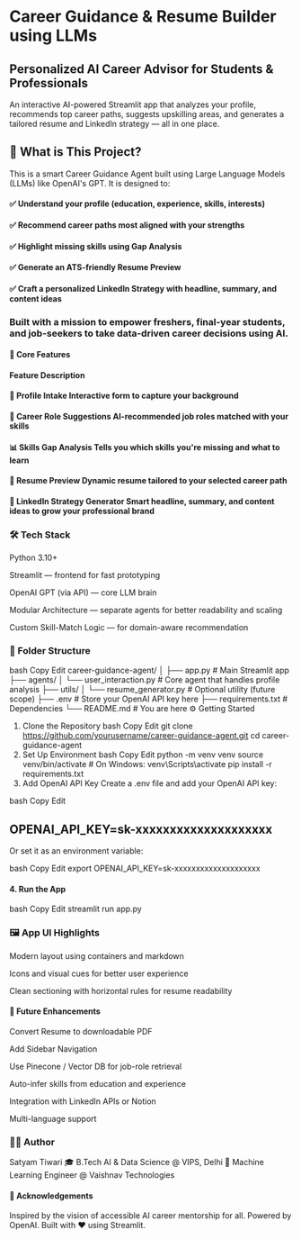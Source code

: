# Career Guidance & Resume Builder using LLMs
## Personalized AI Career Advisor for Students & Professionals
An interactive AI-powered Streamlit app that analyzes your profile, recommends top career paths, suggests upskilling areas, and generates a tailored resume and LinkedIn strategy — all in one place.

## 🧠 What is This Project?
This is a smart Career Guidance Agent built using Large Language Models (LLMs) like OpenAI's GPT. It is designed to:

#### ✅ Understand your profile (education, experience, skills, interests)
#### ✅ Recommend career paths most aligned with your strengths
#### ✅ Highlight missing skills using Gap Analysis
#### ✅ Generate an ATS-friendly Resume Preview
#### ✅ Craft a personalized LinkedIn Strategy with headline, summary, and content ideas

### Built with a mission to empower freshers, final-year students, and job-seekers to take data-driven career decisions using AI.

#### 🎯 Core Features
#### Feature	Description
#### 👤 Profile Intake	Interactive form to capture your background
#### 🧭 Career Role Suggestions	AI-recommended job roles matched with your skills
#### 📊 Skills Gap Analysis	Tells you which skills you're missing and what to learn
#### 📄 Resume Preview	Dynamic resume tailored to your selected career path
#### 🔗 LinkedIn Strategy Generator	Smart headline, summary, and content ideas to grow your professional brand

### 🛠 Tech Stack
Python 3.10+

Streamlit — frontend for fast prototyping 

OpenAI GPT (via API) — core LLM brain

Modular Architecture — separate agents for better readability and scaling

Custom Skill-Match Logic — for domain-aware recommendation

### 📂 Folder Structure
bash
Copy
Edit
career-guidance-agent/
│
├── app.py                          # Main Streamlit app
├── agents/
│   └── user_interaction.py         # Core agent that handles profile analysis
├── utils/
│   └── resume_generator.py         # Optional utility (future scope)
├── .env                            # Store your OpenAI API key here
├── requirements.txt                # Dependencies
└── README.md                       # You are here
⚙️ Getting Started
1. Clone the Repository
bash
Copy
Edit
git clone https://github.com/yourusername/career-guidance-agent.git
cd career-guidance-agent
2. Set Up Environment
bash
Copy
Edit
python -m venv venv
source venv/bin/activate    # On Windows: venv\Scripts\activate
pip install -r requirements.txt
3. Add OpenAI API Key
Create a .env file and add your OpenAI API key:

bash
Copy
Edit
## OPENAI_API_KEY=sk-xxxxxxxxxxxxxxxxxxxx
Or set it as an environment variable:

bash
Copy
Edit
export OPENAI_API_KEY=sk-xxxxxxxxxxxxxxxxxxxx
#### 4. Run the App
bash
Copy
Edit
streamlit run app.py
### 🖼️ App UI Highlights
Modern layout using containers and markdown

Icons and visual cues for better user experience

Clean sectioning with horizontal rules for resume readability

#### 🌱 Future Enhancements
 Convert Resume to downloadable PDF

 Add Sidebar Navigation

 Use Pinecone / Vector DB for job-role retrieval

 Auto-infer skills from education and experience

 Integration with LinkedIn APIs or Notion

 Multi-language support

### 👨‍💻 Author
Satyam Tiwari
🎓 B.Tech AI & Data Science @ VIPS, Delhi
💼 Machine Learning Engineer @ Vaishnav Technologies


#### 🙌 Acknowledgements
Inspired by the vision of accessible AI career mentorship for all.
Powered by OpenAI. Built with ❤️ using Streamlit.


